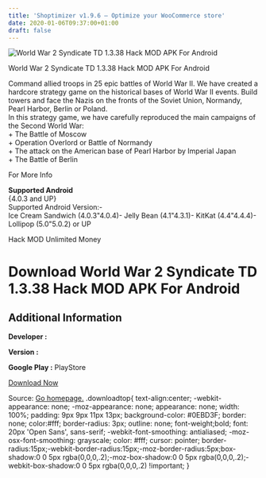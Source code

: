 ```yaml
---
title: 'Shoptimizer v1.9.6 – Optimize your WooCommerce store'
date: 2020-01-06T09:37:00+01:00
draft: false
---
```


![World War 2 Syndicate TD 1.3.38 Hack MOD APK For Android](https://i0.wp.com/apkhome.net/wp-content/uploads/2017/11/World-War-2-Syndicate-TD-1.3.38.png "World War 2 Syndicate TD 1.3.38 Hack MOD APK For Android")

  

World War 2 Syndicate TD 1.3.38 Hack MOD APK For Android

Command allied troops in 25 epic battles of World War II. We have created a hardcore strategy game on the historical bases of World War II events. Build towers and face the Nazis on the fronts of the Soviet Union, Normandy, Pearl Harbor, Berlin or Poland.  
In this strategy game, we have carefully reproduced the main campaigns of the Second World War:  
\+ The Battle of Moscow  
\+ Operation Overlord or Battle of Normandy  
\+ The attack on the American base of Pearl Harbor by Imperial Japan  
\+ The Battle of Berlin

For More Info

**Supported Android**  
{4.0.3 and UP}  
Supported Android Version:-  
Ice Cream Sandwich (4.0.3"4.0.4)- Jelly Bean (4.1"4.3.1)- KitKat (4.4"4.4.4)- Lollipop (5.0"5.0.2) or UP

Hack MOD Unlimited Money

Download World War 2 Syndicate TD 1.3.38 Hack MOD APK For Android
=================================================================

Additional Information
----------------------

**Developer :**

**Version :**

**Google Play :** PlayStore

  

[Download Now](https://store4app.co/post/world-war-2-syndicate-td-1-3-38-hack-mod-apk-for-android_1573672133)

  
Source: [Go homepage.](https://store4app.co/post/world-war-2-syndicate-td-1-3-38-hack-mod-apk-for-android_1573672133) .downloadtop{ text-align:center; -webkit-appearance: none; -moz-appearance: none; appearance: none; width: 100%; padding: 9px 9px 11px 13px; background-color: #0EBD3F; border: none; color:#fff; border-radius: 3px; outline: none; font-weight;bold; font: 20px 'Open Sans', sans-serif; -webkit-font-smoothing: antialiased; -moz-osx-font-smoothing: grayscale; color: #fff; cursor: pointer; border-radius:15px;-webkit-border-radius:15px;-moz-border-radius:5px;box-shadow:0 0 5px rgba(0,0,0,.2);-moz-box-shadow:0 0 5px rgba(0,0,0,.2);-webkit-box-shadow:0 0 5px rgba(0,0,0,.2) !important; }